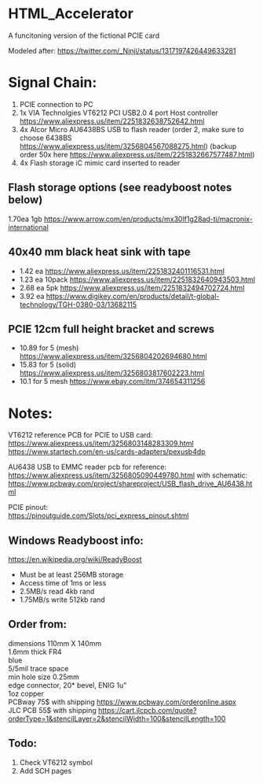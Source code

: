 # HTML_Accelerator
 A funcitoning version of the fictional PCIE card

Modeled after: https://twitter.com/_Ninji/status/1317197426449633281


# Signal Chain:
1. PCIE connection to PC  
2. 1x VIA Technolgies VT6212 PCI USB2.0 4 port Host controller  https://www.aliexpress.us/item/2251832638752642.html  
3. 4x Alcor Micro AU6438BS USB to flash reader (order 2, make sure to choose 6438BS https://www.aliexpress.us/item/3256804567088275.html) (backup order 50x here https://www.aliexpress.us/item/2251832667577487.html)  
4. 4x Flash storage iC mimic card inserted to reader  

## Flash storage options (see readyboost notes below)
1.70ea 1gb https://www.arrow.com/en/products/mx30lf1g28ad-ti/macronix-international

## 40x40 mm black heat sink with tape
- 1.42 ea https://www.aliexpress.us/item/2251832401116531.html  
- 1.23 ea 10pack https://www.aliexpress.us/item/2251832640943503.html  
- 2.68 ea 5pk https://www.aliexpress.us/item/2251832494702724.html  
- 3.92 ea https://www.digikey.com/en/products/detail/t-global-technology/TGH-0380-03/13682115  

## PCIE 12cm full height bracket and screws
- 10.89 for 5 (mesh) https://www.aliexpress.us/item/3256804202694680.html  
- 15.83 for 5 (solid) https://www.aliexpress.us/item/3256803817602223.html  
- 10.1 for 5 mesh https://www.ebay.com/itm/374654311256  


# Notes:
VT6212 reference PCB for PCIE to USB card:  
https://www.aliexpress.us/item/3256803148283309.html
https://www.startech.com/en-us/cards-adapters/pexusb4dp

AU6438 USB to EMMC reader pcb for reference:  
https://www.aliexpress.us/item/3256805090449780.html
with schematic: https://www.pcbway.com/project/shareproject/USB_flash_drive_AU6438.html  

PCIE pinout:  
https://pinoutguide.com/Slots/pci_express_pinout.shtml

## Windows Readyboost info:
https://en.wikipedia.org/wiki/ReadyBoost  
- Must be at least 256MB  storage  
- Access time of 1ms or less  
- 2.5MB/s read 4kb rand  
- 1.75MB/s write 512kb rand  

## Order from:
dimensions 110mm X 140mm  
1.6mm thick FR4  
blue  
5/5mil trace space  
min hole size 0.25mm  
edge connector, 20* bevel, ENIG 1u"  
1oz copper  
PCBway 75$ with shipping https://www.pcbway.com/orderonline.aspx  
JLC PCB 55$ with shipping https://cart.jlcpcb.com/quote?orderType=1&stencilLayer=2&stencilWidth=100&stencilLength=100  

## Todo:
1. Check VT6212 symbol
2. Add SCH pages
